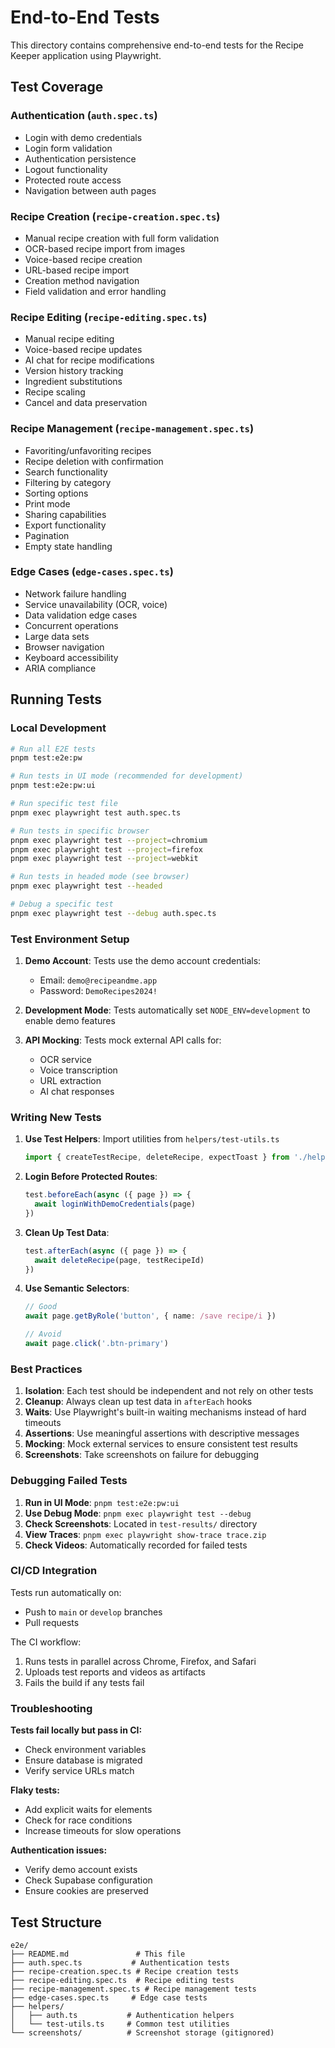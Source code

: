 # End-to-End Tests

This directory contains comprehensive end-to-end tests for the Recipe Keeper application using Playwright.

## Test Coverage

### Authentication (`auth.spec.ts`)
- Login with demo credentials
- Login form validation
- Authentication persistence
- Logout functionality
- Protected route access
- Navigation between auth pages

### Recipe Creation (`recipe-creation.spec.ts`)
- Manual recipe creation with full form validation
- OCR-based recipe import from images
- Voice-based recipe creation
- URL-based recipe import
- Creation method navigation
- Field validation and error handling

### Recipe Editing (`recipe-editing.spec.ts`)
- Manual recipe editing
- Voice-based recipe updates
- AI chat for recipe modifications
- Version history tracking
- Ingredient substitutions
- Recipe scaling
- Cancel and data preservation

### Recipe Management (`recipe-management.spec.ts`)
- Favoriting/unfavoriting recipes
- Recipe deletion with confirmation
- Search functionality
- Filtering by category
- Sorting options
- Print mode
- Sharing capabilities
- Export functionality
- Pagination
- Empty state handling

### Edge Cases (`edge-cases.spec.ts`)
- Network failure handling
- Service unavailability (OCR, voice)
- Data validation edge cases
- Concurrent operations
- Large data sets
- Browser navigation
- Keyboard accessibility
- ARIA compliance

## Running Tests

### Local Development

```bash
# Run all E2E tests
pnpm test:e2e:pw

# Run tests in UI mode (recommended for development)
pnpm test:e2e:pw:ui

# Run specific test file
pnpm exec playwright test auth.spec.ts

# Run tests in specific browser
pnpm exec playwright test --project=chromium
pnpm exec playwright test --project=firefox
pnpm exec playwright test --project=webkit

# Run tests in headed mode (see browser)
pnpm exec playwright test --headed

# Debug a specific test
pnpm exec playwright test --debug auth.spec.ts
```

### Test Environment Setup

1. **Demo Account**: Tests use the demo account credentials:
   - Email: `demo@recipeandme.app`
   - Password: `DemoRecipes2024!`

2. **Development Mode**: Tests automatically set `NODE_ENV=development` to enable demo features

3. **API Mocking**: Tests mock external API calls for:
   - OCR service
   - Voice transcription
   - URL extraction
   - AI chat responses

### Writing New Tests

1. **Use Test Helpers**: Import utilities from `helpers/test-utils.ts`
   ```typescript
   import { createTestRecipe, deleteRecipe, expectToast } from './helpers/test-utils'
   ```

2. **Login Before Protected Routes**:
   ```typescript
   test.beforeEach(async ({ page }) => {
     await loginWithDemoCredentials(page)
   })
   ```

3. **Clean Up Test Data**:
   ```typescript
   test.afterEach(async ({ page }) => {
     await deleteRecipe(page, testRecipeId)
   })
   ```

4. **Use Semantic Selectors**:
   ```typescript
   // Good
   await page.getByRole('button', { name: /save recipe/i })
   
   // Avoid
   await page.click('.btn-primary')
   ```

### Best Practices

1. **Isolation**: Each test should be independent and not rely on other tests
2. **Cleanup**: Always clean up test data in `afterEach` hooks
3. **Waits**: Use Playwright's built-in waiting mechanisms instead of hard timeouts
4. **Assertions**: Use meaningful assertions with descriptive messages
5. **Mocking**: Mock external services to ensure consistent test results
6. **Screenshots**: Take screenshots on failure for debugging

### Debugging Failed Tests

1. **Run in UI Mode**: `pnpm test:e2e:pw:ui`
2. **Use Debug Mode**: `pnpm exec playwright test --debug`
3. **Check Screenshots**: Located in `test-results/` directory
4. **View Traces**: `pnpm exec playwright show-trace trace.zip`
5. **Check Videos**: Automatically recorded for failed tests

### CI/CD Integration

Tests run automatically on:
- Push to `main` or `develop` branches
- Pull requests

The CI workflow:
1. Runs tests in parallel across Chrome, Firefox, and Safari
2. Uploads test reports and videos as artifacts
3. Fails the build if any tests fail

### Troubleshooting

**Tests fail locally but pass in CI:**
- Check environment variables
- Ensure database is migrated
- Verify service URLs match

**Flaky tests:**
- Add explicit waits for elements
- Check for race conditions
- Increase timeouts for slow operations

**Authentication issues:**
- Verify demo account exists
- Check Supabase configuration
- Ensure cookies are preserved

## Test Structure

```
e2e/
├── README.md               # This file
├── auth.spec.ts           # Authentication tests
├── recipe-creation.spec.ts # Recipe creation tests
├── recipe-editing.spec.ts  # Recipe editing tests
├── recipe-management.spec.ts # Recipe management tests
├── edge-cases.spec.ts     # Edge case tests
├── helpers/
│   ├── auth.ts           # Authentication helpers
│   └── test-utils.ts     # Common test utilities
└── screenshots/          # Screenshot storage (gitignored)
```